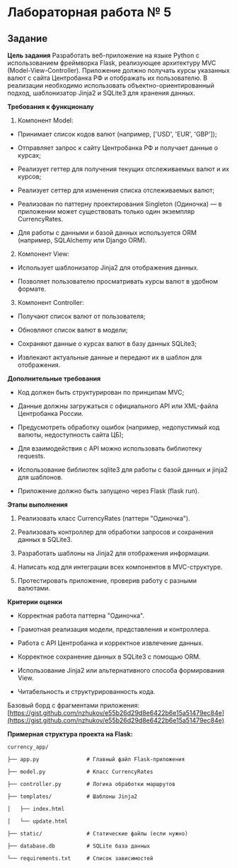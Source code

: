 # Лабораторная работа № 5

## Задание
**Цель задания**
Разработать веб-приложение на языке Python с использованием фреймворка Flask, реализующее архитектуру MVC (Model-View-Controller). Приложение должно получать курсы указанных валют с сайта Центробанка РФ и отображать их пользователю. В реализации необходимо использовать объектно-ориентированный подход, шаблонизатор Jinja2 и SQLite3 для хранения данных.

**Требования к функционалу**

1. Компонент Model:
* Принимает список кодов валют (например, ['USD', 'EUR', 'GBP']);
* Отправляет запрос к сайту Центробанка РФ и получает данные о курсах;

* Реализует геттер для получения текущих отслеживаемых валют и их курсов;

* Реализует сеттер для изменения списка отслеживаемых валют;

* Реализован по паттерну проектирования Singleton (Одиночка) — в приложении может существовать только один экземпляр CurrencyRates.

* Для работы с данными и базой данных используется ORM (например, SQLAlchemy или Django ORM).  

2. Компонент View:

* Использует шаблонизатор Jinja2 для отображения данных.

* Позволяет пользователю просматривать курсы валют в удобном формате.

3. Компонент Controller:

* Получают список валют от пользователя;
* Обновляют список валют в модели;

* Сохраняют данные о курсах валют в базу данных SQLite3;

* Извлекают актуальные данные и передают их в шаблон для отображения.

**Дополнительные требования**
* Код должен быть структурирован по принципам MVC;

* Данные должны загружаться с официального API или XML-файла Центробанка России.

* Предусмотреть обработку ошибок (например, недопустимый код валюты, недоступность сайта ЦБ);

* Для взаимодействия с API можно использовать библиотеку requests.

* Использование библиотек sqlite3 для работы с базой данных и jinja2 для шаблонов.

* Приложение должно быть запущено через Flask (flask run).

**Этапы выполнения**
1. Реализовать класс CurrencyRates (паттерн "Одиночка").

2. Реализовать контроллер для обработки запросов и сохранения данных в SQLite3.

3. Разработать шаблоны на Jinja2 для отображения информации.

4. Написать код для интеграции всех компонентов в MVC-структуре.

5. Протестировать приложение, проверив работу с разными валютами.

**Критерии оценки**
* Корректная работа паттерна "Одиночка".

* Грамотная реализация модели, представления и контроллера.

* Работа с API Центробанка и корректное извлечение данных.

* Корректное сохранение данных в SQLite3 с помощью ORM.

* Использование Jinja2 или альтернативного способа формирования View.

* Читабельность и структурированность кода.

Базовый борд с фрагментами приложения: [https://gist.github.com/nzhukov/e55b26d29d8e6422b6e15a51479ec84e](https://gist.github.com/nzhukov/e55b26d29d8e6422b6e15a51479ec84e)



**Примерная структура проекта на Flask:**
```
currency_app/

├── app.py               # Главный файл Flask-приложения

├── model.py             # Класс CurrencyRates

├── controller.py        # Логика обработки маршрутов

├── templates/           # Шаблоны Jinja2

│   ├── index.html

│   └── update.html

├── static/              # Статические файлы (если нужно)

├── database.db          # SQLite база данных

└── requirements.txt     # Список зависимостей
```
